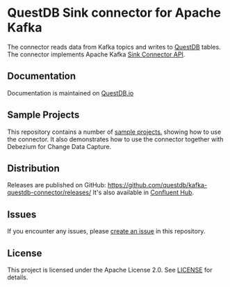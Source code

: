 # QuestDB Sink connector for Apache Kafka
The connector reads data from Kafka topics and writes to [QuestDB](https://questdb.io/) tables.
The connector implements Apache Kafka [Sink Connector API](https://kafka.apache.org/documentation/#connect_development).

## Documentation
Documentation is maintained on [QuestDB.io](https://questdb.io/docs/third-party-tools/kafka/questdb-kafka/) 

## Sample Projects
This repository contains a number of [sample projects.](kafka-questdb-connector-samples) showing how to use the connector. It also demonstrates how to use the connector together with Debezium for Change Data Capture.

## Distribution
Releases are published on GitHub: https://github.com/questdb/kafka-questdb-connector/releases/
It's also available in [Confluent Hub](https://www.confluent.io/hub/questdb/kafka-questdb-connector).

## Issues
If you encounter any issues, please [create an issue](https://github.com/questdb/kafka-questdb-connector/issues/new) in this repository.

## License
This project is licensed under the Apache License 2.0. See [LICENSE](LICENSE) for details.
